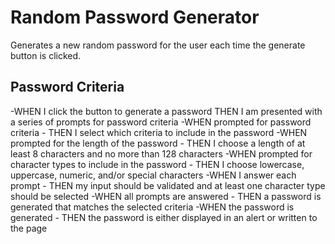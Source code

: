 # Random Password Generator

Generates a new random password for the user each time the generate button is clicked.

## Password Criteria

  -WHEN I click the button to generate a password
   THEN I am presented with a series of prompts for password criteria
  -WHEN prompted for password criteria
    - THEN I select which criteria to include in the password
  -WHEN prompted for the length of the password
    - THEN I choose a length of at least 8 characters and no more than 128 characters
  -WHEN prompted for character types to include in the password
    - THEN I choose lowercase, uppercase, numeric, and/or special characters
  -WHEN I answer each prompt
    - THEN my input should be validated and at least one character type should be selected
  -WHEN all prompts are answered
    - THEN a password is generated that matches the selected criteria
  -WHEN the password is generated
    - THEN the password is either displayed in an alert or written to the page
